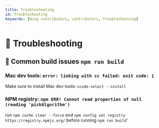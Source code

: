 ```yaml
---
title: Troubleshooting
id: Troubleshooting
keywords: [Wing contributors, contributors, Troubleshooting]
---
```


# 🔨 Troubleshooting

## 🐛 Common build issues `npm run build`

### Mac dev tools: `error: linking with cc failed: exit code: 1`
Make sure to install Mac dev tools: `xcode-select --install`

### NPM registry: `npm ERR! Cannot read properties of null (reading 'pickAlgorithm')`
run `npm cache clear --force` and `npm config set registry https://registry.npmjs.org/` before running `npm run build`'